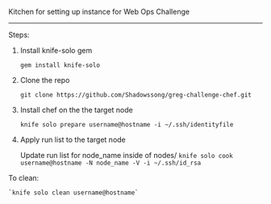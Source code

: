 Kitchen for setting up instance for Web Ops Challenge

----------------

Steps:

1) Install knife-solo gem  

    `gem install knife-solo`

2) Clone the repo  

    `git clone https://github.com/Shadowssong/greg-challenge-chef.git`

3) Install chef on the the target node  

    `knife solo prepare username@hostname -i ~/.ssh/identityfile`

4) Apply run list to the target node

	Update run list for node_name inside of nodes/
	`knife solo cook username@hostname -N node_name -V -i ~/.ssh/id_rsa`

To clean:

    `knife solo clean username@hostname`
